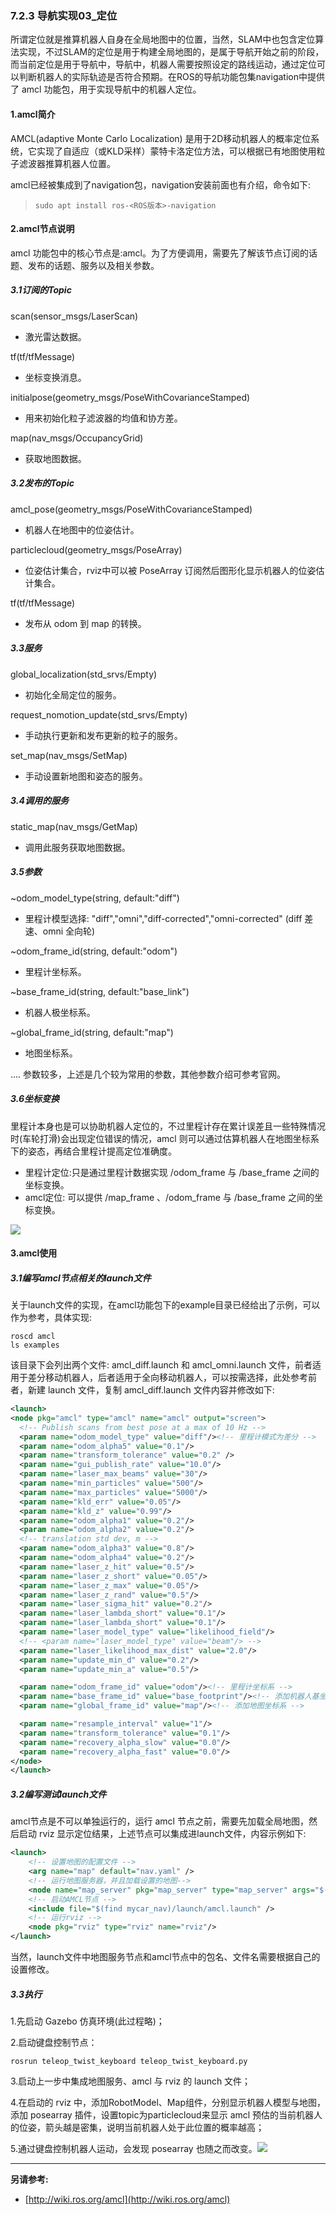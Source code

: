 ### 7.2.3 导航实现03\_定位

所谓定位就是推算机器人自身在全局地图中的位置，当然，SLAM中也包含定位算法实现，不过SLAM的定位是用于构建全局地图的，是属于导航开始之前的阶段，而当前定位是用于导航中，导航中，机器人需要按照设定的路线运动，通过定位可以判断机器人的实际轨迹是否符合预期。在ROS的导航功能包集navigation中提供了 amcl 功能包，用于实现导航中的机器人定位。

#### 1.amcl简介

AMCL\(adaptive Monte Carlo Localization\) 是用于2D移动机器人的概率定位系统，它实现了自适应（或KLD采样）蒙特卡洛定位方法，可以根据已有地图使用粒子滤波器推算机器人位置。

amcl已经被集成到了navigation包，navigation安装前面也有介绍，命令如下:

> `sudo apt install ros-<ROS版本>-navigation`

#### 2.amcl节点说明

amcl 功能包中的核心节点是:amcl。为了方便调用，需要先了解该节点订阅的话题、发布的话题、服务以及相关参数。

##### 3.1订阅的Topic

scan\(sensor\_msgs/LaserScan\)

* 激光雷达数据。

tf\(tf/tfMessage\)

* 坐标变换消息。

initialpose\(geometry\_msgs/PoseWithCovarianceStamped\)

* 用来初始化粒子滤波器的均值和协方差。

map\(nav\_msgs/OccupancyGrid\)

* 获取地图数据。

##### 3.2发布的Topic

amcl\_pose\(geometry\_msgs/PoseWithCovarianceStamped\)

* 机器人在地图中的位姿估计。

particlecloud\(geometry\_msgs/PoseArray\)

* 位姿估计集合，rviz中可以被 PoseArray 订阅然后图形化显示机器人的位姿估计集合。

tf\(tf/tfMessage\)

* 发布从 odom 到 map 的转换。

##### 3.3服务

global\_localization\(std\_srvs/Empty\)

* 初始化全局定位的服务。

request\_nomotion\_update\(std\_srvs/Empty\)

* 手动执行更新和发布更新的粒子的服务。

set\_map\(nav\_msgs/SetMap\)

* 手动设置新地图和姿态的服务。

##### 3.4调用的服务

static\_map\(nav\_msgs/GetMap\)

* 调用此服务获取地图数据。

##### 3.5参数

~odom\_model\_type\(string, default:"diff"\)

* 里程计模型选择: "diff","omni","diff-corrected","omni-corrected" \(diff 差速、omni 全向轮\)

~odom\_frame\_id\(string, default:"odom"\)

* 里程计坐标系。

~base\_frame\_id\(string, default:"base\_link"\)

* 机器人极坐标系。

~global\_frame\_id\(string, default:"map"\)

* 地图坐标系。

.... 参数较多，上述是几个较为常用的参数，其他参数介绍可参考官网。

##### 3.6坐标变换

里程计本身也是可以协助机器人定位的，不过里程计存在累计误差且一些特殊情况时\(车轮打滑\)会出现定位错误的情况，amcl 则可以通过估算机器人在地图坐标系下的姿态，再结合里程计提高定位准确度。

* 里程计定位:只是通过里程计数据实现 /odom\_frame 与 /base\_frame 之间的坐标变换。
* amcl定位: 可以提供 /map\_frame 、/odom\_frame 与 /base\_frame 之间的坐标变换。

![](/assets/amcl定位坐标变换.png)

#### 3.amcl使用

##### 3.1编写amcl节点相关的launch文件

关于launch文件的实现，在amcl功能包下的example目录已经给出了示例，可以作为参考，具体实现:

```
roscd amcl
ls examples
```

该目录下会列出两个文件: amcl\_diff.launch 和 amcl\_omni.launch 文件，前者适用于差分移动机器人，后者适用于全向移动机器人，可以按需选择，此处参考前者，新建 launch 文件，复制 amcl\_diff.launch 文件内容并修改如下:

```xml
<launch>
<node pkg="amcl" type="amcl" name="amcl" output="screen">
  <!-- Publish scans from best pose at a max of 10 Hz -->
  <param name="odom_model_type" value="diff"/><!-- 里程计模式为差分 -->
  <param name="odom_alpha5" value="0.1"/>
  <param name="transform_tolerance" value="0.2" />
  <param name="gui_publish_rate" value="10.0"/>
  <param name="laser_max_beams" value="30"/>
  <param name="min_particles" value="500"/>
  <param name="max_particles" value="5000"/>
  <param name="kld_err" value="0.05"/>
  <param name="kld_z" value="0.99"/>
  <param name="odom_alpha1" value="0.2"/>
  <param name="odom_alpha2" value="0.2"/>
  <!-- translation std dev, m -->
  <param name="odom_alpha3" value="0.8"/>
  <param name="odom_alpha4" value="0.2"/>
  <param name="laser_z_hit" value="0.5"/>
  <param name="laser_z_short" value="0.05"/>
  <param name="laser_z_max" value="0.05"/>
  <param name="laser_z_rand" value="0.5"/>
  <param name="laser_sigma_hit" value="0.2"/>
  <param name="laser_lambda_short" value="0.1"/>
  <param name="laser_lambda_short" value="0.1"/>
  <param name="laser_model_type" value="likelihood_field"/>
  <!-- <param name="laser_model_type" value="beam"/> -->
  <param name="laser_likelihood_max_dist" value="2.0"/>
  <param name="update_min_d" value="0.2"/>
  <param name="update_min_a" value="0.5"/>

  <param name="odom_frame_id" value="odom"/><!-- 里程计坐标系 -->
  <param name="base_frame_id" value="base_footprint"/><!-- 添加机器人基坐标系 -->
  <param name="global_frame_id" value="map"/><!-- 添加地图坐标系 -->

  <param name="resample_interval" value="1"/>
  <param name="transform_tolerance" value="0.1"/>
  <param name="recovery_alpha_slow" value="0.0"/>
  <param name="recovery_alpha_fast" value="0.0"/>
</node>
</launch>
```

##### 3.2编写测试launch文件

amcl节点是不可以单独运行的，运行 amcl 节点之前，需要先加载全局地图，然后启动 rviz 显示定位结果，上述节点可以集成进launch文件，内容示例如下:

```xml
<launch>
    <!-- 设置地图的配置文件 -->
    <arg name="map" default="nav.yaml" />
    <!-- 运行地图服务器，并且加载设置的地图-->
    <node name="map_server" pkg="map_server" type="map_server" args="$(find mycar_nav)/map/$(arg map)"/>
    <!-- 启动AMCL节点 -->
    <include file="$(find mycar_nav)/launch/amcl.launch" />
    <!-- 运行rviz -->
    <node pkg="rviz" type="rviz" name="rviz"/>
</launch>
```

当然，launch文件中地图服务节点和amcl节点中的包名、文件名需要根据自己的设置修改。

##### 3.3执行

1.先启动 Gazebo 仿真环境\(此过程略\)；

2.启动键盘控制节点：

`rosrun teleop_twist_keyboard teleop_twist_keyboard.py`

3.启动上一步中集成地图服务、amcl 与 rviz 的 launch 文件；

4.在启动的 rviz 中，添加RobotModel、Map组件，分别显示机器人模型与地图，添加 posearray 插件，设置topic为particlecloud来显示 amcl 预估的当前机器人的位姿，箭头越是密集，说明当前机器人处于此位置的概率越高；

5.通过键盘控制机器人运动，会发现 posearray 也随之而改变。![](/assets/amcl测试.gif)

---

**另请参考:**

* [http://wiki.ros.org/amcl](http://wiki.ros.org/amcl)



